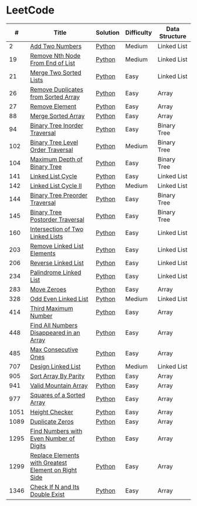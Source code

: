 # LeetCode

| # | Title | Solution | Difficulty | Data Structure |
| - | ----- | -------- | ---------- | -------------- |
| 2 | [Add Two Numbers](https://leetcode.com/problems/add-two-numbers/) | [Python](solutions/2.%20Add%20Two%20Numbers.py) | Medium | Linked List |
| 19 | [Remove Nth Node From End of List](https://leetcode.com/problems/remove-nth-node-from-end-of-list/) | [Python](solutions/19.%20Remove%20Nth%20Node%20From%20End%20of%20List.py) | Medium | Linked List |
| 21 | [Merge Two Sorted Lists](https://leetcode.com/problems/merge-two-sorted-lists/) | [Python](solutions/21.%20Merge%20Two%20Sorted%20Lists.py) | Easy | Linked List |
| 26 | [Remove Duplicates from Sorted Array](https://leetcode.com/problems/remove-duplicates-from-sorted-array/) | [Python](solutions/26.%20Remove%20Duplicates%20from%20Sorted%20Array.py) | Easy | Array |
| 27 | [Remove Element](https://leetcode.com/problems/remove-element/) | [Python](solutions/27.%20Remove%20Element.py) | Easy | Array |
| 88 | [Merge Sorted Array](https://leetcode.com/problems/merge-sorted-array/) | [Python](solutions/88.%20Merge%20Sorted%20Array.py) | Easy | Array |
| 94 | [Binary Tree Inorder Traversal](https://leetcode.com/problems/binary-tree-inorder-traversal/) | [Python](solutions/94.%20Binary%20Tree%20Inorder%20Traversal.py) | Easy | Binary Tree |
| 102 | [Binary Tree Level Order Traversal](https://leetcode.com/problems/binary-tree-level-order-traversal/) | [Python](solutions/102.%20Binary%20Tree%20Level%20Order%20Traversal.py) | Medium | Binary Tree |
| 104 | [Maximum Depth of Binary Tree](https://leetcode.com/problems/maximum-depth-of-binary-tree/) | [Python](solutions/104.%20Maximum%20Depth%20of%20Binary%20Tree.py) | Easy | Binary Tree |
| 141 | [Linked List Cycle](https://leetcode.com/problems/linked-list-cycle/) | [Python](solutions/141.%20Linked%20List%20Cycle.py) | Easy | Linked List |
| 142 | [Linked List Cycle II](https://leetcode.com/problems/linked-list-cycle-ii/) | [Python](solutions/142.%20Linked%20List%20Cycle%20II.py) | Medium | Linked List |
| 144 | [Binary Tree Preorder Traversal](https://leetcode.com/problems/binary-tree-preorder-traversal/) | [Python](solutions/144.%20Binary%20Tree%20Preorder%20Traversal.py) | Easy | Binary Tree |
| 145 | [Binary Tree Postorder Traversal](https://leetcode.com/problems/binary-tree-postorder-traversal/) | [Python](solutions/145.%20Binary%20Tree%20Postorder%20Traversal.py) | Easy | Binary Tree |
| 160 | [Intersection of Two Linked Lists](https://leetcode.com/problems/intersection-of-two-linked-lists/) | [Python](solutions/160.%20Intersection%20of%20Two%20Linked%20Lists.py) | Easy | Linked List |
| 203 | [Remove Linked List Elements](https://leetcode.com/problems/remove-linked-list-elements/) | [Python](solutions/203.%20Remove%20Linked%20List%20Elements.py) | Easy | Linked List |
| 206 | [Reverse Linked List](https://leetcode.com/problems/reverse-linked-list/) | [Python](solutions/206.%20Reverse%20Linked%20List.py) | Easy | Linked List |
| 234 | [Palindrome Linked List](https://leetcode.com/problems/palindrome-linked-list/) | [Python](solutions/234.%20Palindrome%20Linked%20List.py) | Easy | Linked List |
| 283 | [Move Zeroes](https://leetcode.com/problems/move-zeroes/) | [Python](solutions/283.%20Move%20Zeroes.py) | Easy | Array |
| 328 | [Odd Even Linked List](https://leetcode.com/problems/odd-even-linked-list/) | [Python](solutions/328.%20Odd%20Even%20Linked%20List.py) | Medium | Linked List |
| 414 | [Third Maximum Number](https://leetcode.com/problems/third-maximum-number/) | [Python](solutions/414.%20Third%20Maximum%20Number.py) | Easy | Array |
| 448 | [Find All Numbers Disappeared in an Array](https://leetcode.com/problems/find-all-numbers-disappeared-in-an-array/) | [Python](solutions/448.%20Find%20All%20Numbers%20Disappeared%20in%20an%20Array.py) | Easy | Array |
| 485 | [Max Consecutive Ones](https://leetcode.com/problems/max-consecutive-ones/) | [Python](solutions/485.%20Max%20Consecutive%20Ones.py) | Easy | Array |
| 707 | [Design Linked List](https://leetcode.com/problems/design-linked-list/) | [Python](solutions/707.%20Design%20Linked%20List.py) | Medium | Linked List |
| 905 | [Sort Array By Parity](https://leetcode.com/problems/sort-array-by-parity/) | [Python](solutions/905.%20Sort%20Array%20By%20Parity.py) | Easy | Array |
| 941 | [Valid Mountain Array](https://leetcode.com/problems/valid-mountain-array/) | [Python](solutions/941.%20Valid%20Mountain%20Array.py) | Easy | Array |
| 977 | [Squares of a Sorted Array](https://leetcode.com/problems/squares-of-a-sorted-array/) | [Python](solutions/977.%20Squares%20of%20a%20Sorted%20Array.py) | Easy | Array |
| 1051 | [Height Checker](https://leetcode.com/problems/height-checker/) | [Python](solutions/1051.%20Height%20Checker.py) | Easy | Array |
| 1089 | [Duplicate Zeros](https://leetcode.com/problems/duplicate-zeros/) | [Python](solutions/1089.%20Duplicate%20Zeros.py) | Easy | Array |
| 1295 | [Find Numbers with Even Number of Digits](https://leetcode.com/problems/find-numbers-with-even-number-of-digits/) | [Python](solutions/1295.%20Find%20Numbers%20with%20Even%20Number%20of%20Digits.py) | Easy | Array |
| 1299 | [Replace Elements with Greatest Element on Right Side](https://leetcode.com/problems/replace-elements-with-greatest-element-on-right-side/) | [Python](solutions/1299.%20Replace%20Elements%20with%20Greatest%20Element%20on%20Right%20Side.py) | Easy | Array |
| 1346 | [Check If N and Its Double Exist](https://leetcode.com/problems/check-if-n-and-its-double-exist/) | [Python](solutions/1346.%20Check%20If%20N%20and%20Its%20Double%20Exist.py) | Easy | Array |

<!-- TODO -->
<!-- | 61 | [Rotate List](https://leetcode.com/problems/rotate-list/) | Python | Medium | Linked List | -->
<!-- | 138 | [Copy List with Random Pointer](https://leetcode.com/problems/copy-list-with-random-pointer/) | Python | Medium | Linked List | -->
<!-- | 430 | [Flatten a Multilevel Doubly Linked List](https://leetcode.com/problems/flatten-a-multilevel-doubly-linked-list/) | Python | Medium | Linked List | -->
